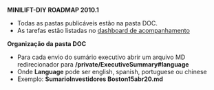 <a name="start"></a>

**MINILIFT-DIY ROADMAP 2010.1**  
- Todas as pastas publicáveis estão na pasta DOC.
- As tarefas estão listadas no <a href="https://github.com/ExxponentialLLC/miniliftDIY/projects/1?fullscreen=true">dashboard de acompanhamento</a><br>

**Organização da pasta DOC** <br>
- Para cada envio do sumário executivo abrir um arquivo MD redirecionador para **/private/ExecutiveSummary#language**
- Onde **Language** pode ser english, spanish, portuguese ou chinese
- Exemplo: **SumarioInvestidores Boston15abr20.md** 

<br><br>

## 



